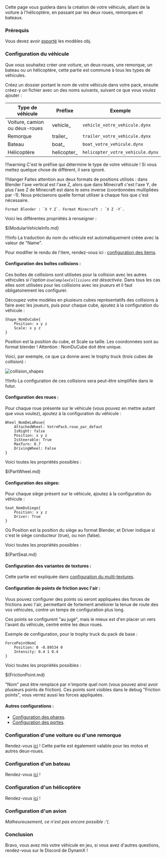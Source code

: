 Cette page vous guidera dans la création de votre véhicule, allant de la voiture à l'hélicoptère, en passant par les deux roues, remorques et bateaux.

### Prérequis

Vous devez avoir [exporté](Exportation.md) les modèles obj.

### Configuration du véhicule

Que vous souhaitez créer une voiture, un deux-roues, une remorque, un bateau ou un hélicoptère, cette partie est commune à tous les types de véhicules.

Créez un dossier portant le nom de votre véhicule dans votre pack, ensuite créez-y un fichier avec un des noms suivants, suivant ce que vous voulez ajouter :

| Type de véhicule    | Préfixe        | Exemple                                                |
| -------- | -------------- | ------------------------------------------------------------ |
| Voiture, camion ou deux-roues | vehicle_ | `vehicle_votre_vehicule.dynx` |
| Remorque     | trailer_          | `trailer_votre_vehicule.dynx` |
| Bateau   | boat_         | `boat_votre_vehicule.dynx` |
| Hélicoptère     | helicopter_         | `helicopter_votre_vehicule.dynx` |

!!!warning
    C'est le préfixe qui détermine le type de votre véhicule ! Si vous mettez quelque chose de différent, il sera ignoré.

!!!danger
    Faites attention aux deux formats de positions utilisés : dans Blender l'axe vertical est l'axe Z, alors que dans Minecraft c'est l'axe Y, de plus l'axe Z de Minecraft est dans le sens inverse (coordonnées multipliées par -1). Nous préciserons quelle format utiliser à chaque fois que c'est nécessaire.

	Format Blender : `X Y Z`. Format Minecraft : `X Z -Y`.

Voici les différentes propriétés à renseigner :

${ModularVehicleInfo.md}

!!!info
    La traduction du nom du véhicule est automatiquement créée avec la valeur de "Name".

Pour modifier le rendu de l'item, rendez-vous ici : [configuration des items](https://dynamx.fr/wiki/dynamx/DynamXItems/).


#### Configuration des boîtes collisions :

Ces boites de collisions sont utilisées pour la collision avec les autres véhicules *si l'option `UseComplexCollisions` est désactivée*. Dans tous les cas elles sont utilisées pour les collisions avec les joueurs et il faut obligatoirement les configurer.

Découpez votre modèles en plusieurs cubes représentatifs des collisions à faire avec les joueurs, puis pour chaque cube, ajoutez à la configuration du véhicule :

```
Shape_NomDuCube{
	Position: x y z
	Scale: x y z
}
```

Position est la position du cube, et Scale sa taille. Les coordonnées sont au format blender ! Attention : NomDuCube doit être unique.

Voici, par exemple, ce que ça donne avec le trophy truck (trois cubes de collision) :

![collision_shapes](collision_shapes.png)

!!!info
    La configuration de ces collisions sera peut-être simplifiée dans le futur.

#### Configuration des roues :

Pour chaque roue présente sur le véhicule (vous pouvez en mettre autant que vous voulez), ajoutez à la configuration du véhicule :

```
Wheel_NomDeLaRoue{
    AttachedWheel: VotrePack.roue_par_defaut
    IsRight: false
	Position: x y z
	IsSteerable: True
	MaxTurn: 0.7
	DrivingWheel: False
}
```

Voici toutes les propriétés possibles :

${PartWheel.md}


#### Configuration des sièges:

Pour chaque siège présent sur le véhicule, ajoutez à la configuration du véhicule :

```
Seat_NomDuSiege{
    Position: x y z
    Driver: True
}
```

Où Position est la position du siège au format Blender, et Driver indique si c'est le siège conducteur (true), ou non (false).

Voici toutes les propriétés possibles :

${PartSeat.md}

#### Configuration des variantes de textures :

Cette partie est expliquée dans [configuration du multi-textures](../MultiTextures.md).

#### Configuration de points de friction avec l'air :

Vous pouvez configurer des points où seront appliquées des forces de frictions avec l'air, permettant de fortement améliorer la tenue de route des vos véhicules, contre un temps de configuration plus long.

Ces points se configurent "au jugé", mais le mieux est d'en placer un vers l'avant du véhicule, centré entre les deux roues.

Exemple de configuration, pour le trophy truck du pack de base :

```
ForcePointNom{
    Position: 0 -0.89534 0
    Intensity: 0.4 1 0.4
}
```

Voici toutes les propriétés possibles :

${FrictionPoint.md}

"Nom" peut être remplacé par n'importe quel nom (vous pouvez ainsi avoir plusieurs points de friction).
Ces points sont visibles dans le debug "Friction points", vous verrez aussi les forces appliquées.


#### Autres configurations :

- [Configuration des phares](Lights.md).
- [Configuration des portes](Doors.md).

### Configuration d'une voiture ou d'une remorque

Rendez-vous [ici](CarInfo.md) !
Cette partie est également valable pour les motos et autres deux-roues.

### Configuration d'un bateau

Rendez-vous [ici](BoatInfo.md) !

### Configuration d'un hélicoptère

Rendez-vous [ici](HelicopterInfo.md) !

### Configuration d'un avion

*Malheureusement, ce n'est pas encore possible :'(*.

### Conclusion

Bravo, vous avez mis votre véhicule en jeu, si vous avez d'autres questions, rendez-vous sur le Discord de DynamX !
